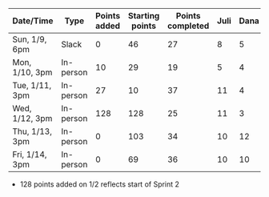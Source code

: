 | Date/Time  | Type | Points added | Starting points | Points completed | Juli | Dana | Kelly | Yael | Remaining points | 
| ---------- | ---- | ------------ | ------------ | ---------------- | ---  | ---- | ----- | ---- | ---------------- |
| Sun, 1/9, 6pm | Slack | 0 | 46 | 27 | 8 | 5 | 9 | 5  | 19 | 
| Mon, 1/10, 3pm | In-person | 10 | 29 | 19 | 5 | 4 | 5 | 5  | 10 | 
| Tue, 1/11, 3pm | In-person | 27 | 10 | 37 | 11 | 4 | 13 | 10 | 0 | 
| Wed, 1/12, 3pm | In-person | 128 | 128 | 25 | 11 | 3 | 5 | 6 | 103 |
| Thu, 1/13, 3pm | In-person | 0 | 103 | 34 | 10 | 12 | 8 | 4 | 69 |
| Fri, 1/14, 3pm | In-person | 0 | 69 | 36 | 10 | 10 | 6 | 10 | 33 |



* 128 points added on 1/2 reflects start of Sprint 2


